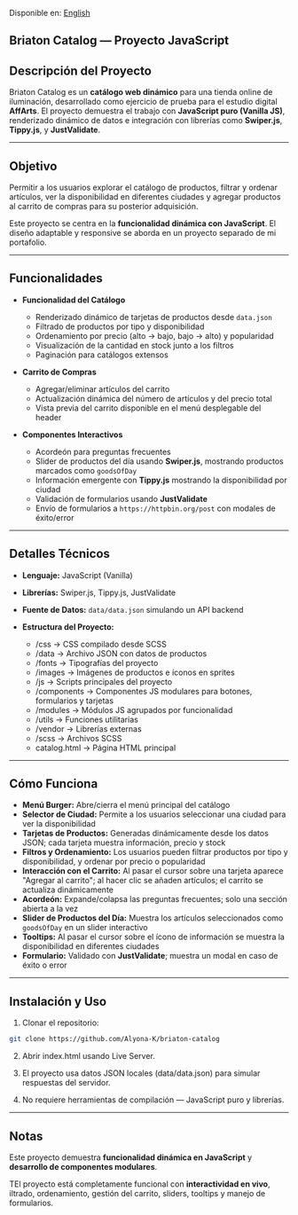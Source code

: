 Disponible en: [English](README.md)

## Briaton Catalog — Proyecto JavaScript

## Descripción del Proyecto

Briaton Catalog es un **catálogo web dinámico** para una tienda online de iluminación, desarrollado como ejercicio de prueba para el estudio digital **AffArts**. 
El proyecto demuestra el trabajo con **JavaScript puro (Vanilla JS)**, renderizado dinámico de datos e integración con librerías como **Swiper.js**, **Tippy.js**, y **JustValidate**.

---

## Objetivo

Permitir a los usuarios explorar el catálogo de productos, filtrar y ordenar artículos, ver la disponibilidad en diferentes ciudades y agregar productos al carrito de compras para su posterior adquisición.

Este proyecto se centra en la **funcionalidad dinámica con JavaScript**. El diseño adaptable y responsive se aborda en un proyecto separado de mi portafolio.

---

## Funcionalidades

- **Funcionalidad del Catálogo**
  - Renderizado dinámico de tarjetas de productos desde `data.json`
  - Filtrado de productos por tipo y disponibilidad
  - Ordenamiento por precio (alto → bajo, bajo → alto) y popularidad
  - Visualización de la cantidad en stock junto a los filtros
  - Paginación para catálogos extensos

- **Carrito de Compras**
  - Agregar/eliminar artículos del carrito
  - Actualización dinámica del número de artículos y del precio total
  - Vista previa del carrito disponible en el menú desplegable del header

- **Componentes Interactivos**
  - Acordeón para preguntas frecuentes
  - Slider de productos del día usando **Swiper.js**, mostrando productos marcados como `goodsOfDay`
  - Información emergente con **Tippy.js** mostrando la disponibilidad por ciudad
  - Validación de formularios usando **JustValidate**
  - Envío de formularios a `https://httpbin.org/post` con modales de éxito/error

---

## Detalles Técnicos

- **Lenguaje:** JavaScript (Vanilla)
- **Librerías:** Swiper.js, Tippy.js, JustValidate
- **Fuente de Datos:** `data/data.json` simulando un API backend
- **Estructura del Proyecto:**

  - /css        → CSS compilado desde SCSS
  - /data       → Archivo JSON con datos de productos
  - /fonts      → Tipografías del proyecto
  - /images     → Imágenes de productos e íconos en sprites
  - /js         → Scripts principales del proyecto
  - /components → Componentes JS modulares para botones, formularios y tarjetas
  - /modules    → Módulos JS agrupados por funcionalidad
  - /utils      → Funciones utilitarias
  - /vendor     → Librerías externas
  - /scss       → Archivos SCSS
  - catalog.html → Página HTML principal

---

## Cómo Funciona

- **Menú Burger:** Abre/cierra el menú principal del catálogo
- **Selector de Ciudad:** Permite a los usuarios seleccionar una ciudad para ver la disponibilidad
- **Tarjetas de Productos:** Generadas dinámicamente desde los datos JSON; cada tarjeta muestra información, precio y stock
- **Filtros y Ordenamiento:** Los usuarios pueden filtrar productos por tipo y disponibilidad, y ordenar por precio o popularidad
- **Interacción con el Carrito:** Al pasar el cursor sobre una tarjeta aparece "Agregar al carrito"; al hacer clic se añaden artículos; el carrito se actualiza dinámicamente
- **Acordeón:** Expande/colapsa las preguntas frecuentes; solo una sección abierta a la vez
- **Slider de Productos del Día:** Muestra los artículos seleccionados como `goodsOfDay` en un slider interactivo
- **Tooltips:** Al pasar el cursor sobre el ícono de información se muestra la disponibilidad en diferentes ciudades
- **Formulario:** Validado con **JustValidate**; muestra un modal en caso de éxito o error

---

## Instalación y Uso

1. Clonar el repositorio:

```bash
git clone https://github.com/Alyona-K/briaton-catalog
```

2. Abrir index.html usando Live Server.

3. El proyecto usa datos JSON locales (data/data.json) para simular respuestas del servidor.

4. No requiere herramientas de compilación — JavaScript puro y librerías.

---

## Notas

Este proyecto demuestra **funcionalidad dinámica en JavaScript** y **desarrollo de componentes modulares**.

TEl proyecto está completamente funcional con **interactividad en vivo**, iltrado, ordenamiento, gestión del carrito, sliders, tooltips y manejo de formularios.
